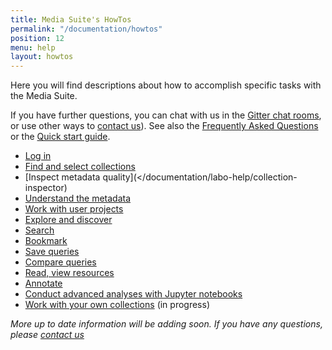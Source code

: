 ```yaml
---
title: Media Suite's HowTos
permalink: "/documentation/howtos"
position: 12
menu: help
layout: howtos
---
```


Here you will find descriptions about how to accomplish specific tasks with the Media Suite. 

If you have further questions, you can chat with us in the [Gitter chat rooms](/documentation/forum), or use other ways to [contact us](/contact)). See also the [Frequently Asked Questions](/documentation/faq) or the [Quick start guide](/documentation/quick-start-guide).



- [Log in](/documentation/howtos/login)
- [Find and select collections](/documentation/howtos/data)
- [Inspect metadata quality](</documentation/labo-help/collection-inspector)
- [Understand the metadata](/documentation/labo-help/collection-inspector)
- [Work with user projects](/documentation/howtos/user-projects)
- [Explore and discover](/documentation/howtos/exploratory-search)
- [Search](/documentation/howtos/single-search)
- [Bookmark](/documentation/howtos/bookmark)
- [Save queries](/documentation/howtos/save-queries)
- [Compare queries](/documentation/howtos/query-comparison)
- [Read, view resources](/documentation/howtos/resource-viewer)
- [Annotate](/documentation/howtos/annotate)
- [Conduct advanced analyses with Jupyter notebooks](/documentation/howtos/jupyter-notebooks)
- [Work with your own collections](/documentation/howtos/user-collections) (in progress)



*More up to date information will be adding soon. If you have any questions, please [contact us](/contact)*